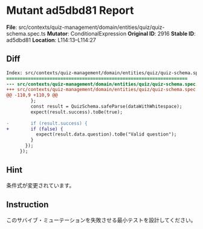 # Mutant ad5dbd81 Report

**File**: src/contexts/quiz-management/domain/entities/quiz/quiz-schema.spec.ts
**Mutator**: ConditionalExpression
**Original ID**: 2916
**Stable ID**: ad5dbd81
**Location**: L114:13–L114:27

## Diff

```diff
Index: src/contexts/quiz-management/domain/entities/quiz/quiz-schema.spec.ts
===================================================================
--- src/contexts/quiz-management/domain/entities/quiz/quiz-schema.spec.ts	original
+++ src/contexts/quiz-management/domain/entities/quiz/quiz-schema.spec.ts	mutated #2916
@@ -110,9 +110,9 @@
         };
         const result = QuizSchema.safeParse(dataWithWhitespace);
         expect(result.success).toBe(true);
 
-        if (result.success) {
+        if (false) {
           expect(result.data.question).toBe("Valid question");
         }
       });
     });
```

## Hint

条件式が変更されています。

## Instruction

このサバイブ・ミューテーションを失敗させる最小テストを設計してください。
